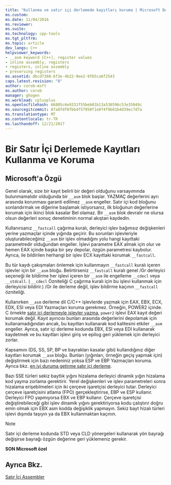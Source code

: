 ```yaml
---
title: "Kullanma ve satır içi derlemede kayıtları koruma | Microsoft Docs"
ms.custom: 
ms.date: 11/04/2016
ms.reviewer: 
ms.suite: 
ms.technology: cpp-tools
ms.tgt_pltfrm: 
ms.topic: article
dev_langs: C++
helpviewer_keywords:
- __asm keyword [C++], register values
- inline assembly, registers
- registers, inline assembly
- preserving registers
ms.assetid: dbcd7360-6f3e-4b22-9ee2-9f65ca6f2543
caps.latest.revision: "8"
author: corob-msft
ms.author: corob
manager: ghogen
ms.workload: cplusplus
ms.openlocfilehash: 66805c6e9331f55beb01b13a536596c53e35049c
ms.sourcegitcommit: 8fa8fdf0fbb4f57950f1e8f4f9b81b4d39ec7d7a
ms.translationtype: MT
ms.contentlocale: tr-TR
ms.lasthandoff: 12/21/2017
---
```

# <a name="using-and-preserving-registers-in-inline-assembly"></a>Bir Satır İçi Derlemede Kayıtları Kullanma ve Koruma
## <a name="microsoft-specific"></a>Microsoft'a Özgü  
 Genel olarak, size bir kayıt belirli bir değeri olduğunu varsayımında bulunmamalıdır olduğunda bir `__asm` blok başlar. YAZMAÇ değerlerini ayrı arasında korunması garanti edilmez `__asm` engeller. Satır içi kod bloğunu sonlandırmak ve diğerine başlamak istiyorsanız, ilk bloğunun değerlerine korumak için ikinci blok kasalar Bel olamaz. Bir `__asm` blok devralır ne olursa olsun değerleri sonuç denetiminin normal akıştan kaydedin.  
  
 Kullanırsanız `__fastcall` çağırma kuralı, derleyici işlev bağımsız değişkenleri yerine yazmaçlar içinde yığında geçirir. Bu sorunları işlevleriyle oluşturabileceğiniz `__asm` bir işlev olmadığını yolu hangi kayıttaki parametredir olduğundan engeller. İşlevi parametre EAX almak için olur ve hemen EAX içinde başka bir şey depolar, özgün parametresi kaybolur. Ayrıca, ile bildirilen herhangi bir işlev ECX kayıttaki korumak `__fastcall`.  
  
 Bu tür kaydı çakışmaları önlemek için kullanmayın `__fastcall` kuralı içeren işlevler için bir `__asm` bloğu. Belirtirseniz `__fastcall` kuralı genel /Gr derleyici seçeneği ile bildirme her işlevi içeren bir `__asm` ile engelleme `__cdecl` veya `__stdcall`. ( `__cdecl` Özniteliği C çağırma kuralı için bu işlevi kullanmak için derleyicisi bildirir.) /Gr ile derleme değil, işlev bildirme kaçının `__fastcall` özniteliği.  
  
 Kullanırken `__asm` derleme dil C/C++ işlevlerde yazmak için EAX, EBX, ECX, EDX, ESI veya EDI Yazmaçları koruma gerekmez. Örneğin, POWER2 içinde. C örnekte [satır içi derlemeyle işlevler yazma](../../assembler/inline/writing-functions-with-inline-assembly.md), `power2` işlevi EAX kayıt değeri korumak değil. Kayıt ayırıcısı bunları arasında değerlerini depolamak için kullanamadığından ancak, bu kayıtları kullanarak kod kalitesini etkiler `__asm` engeller. Ayrıca, satır içi derleme kodunda EBX, ESI veya EDI kullanarak kaydetmek ve bu kayıtları işlevi giriş ve epilog geri yüklemek için derleyici zorlar.  
  
 Kapsamını (DS, SS, SP, BP ve bayrakları kasalar gibi) kullandığınız diğer kayıtları korumak `__asm` bloğu. Bunları (yığınları, örneğin geçiş yapmak için) değiştirmek için bazı nedeniniz yoksa ESP ve EBP Yazmaçları koruma. Ayrıca bkz. [en iyi duruma getirme satır içi derleme](../../assembler/inline/optimizing-inline-assembly.md).  
  
 Bazı SSE türleri sekiz baytlık yığını hizalama derleyici dinamik yığın hizalama kod yayma zorlama gerektirir. Yerel değişkenleri ve işlev parametreleri sonra hizalama erişebilmeleri için iki çerçeve işaretçisi derleyici tutar.  Derleyici çerçeve işaretçisini atlama (FPO) gerçekleştirirse, EBP ve ESP kullanır.  Derleyici FPO yapmıyorsa EBX ve EBP kullanır. Çerçeve işaretçisi değiştirebileceği gibi işlev dinamik yığını gerektiriyorsa kodu çalıştırır doğru emin olmak için EBX asm kodda değişiklik yapmayın. Sekiz bayt hizalı türleri işlevi dışında taşıyın ya da EBX kullanmaktan kaçının.  
  
> [!NOTE]
>  Satır içi derleme kodunda STD veya CLD yönergeleri kullanarak yön bayrağı değişirse bayrağı özgün değerine geri yüklemeniz gerekir.  
  
 **SON Microsoft özel**  
  
## <a name="see-also"></a>Ayrıca Bkz.  
 [Satır İçi Assembler](../../assembler/inline/inline-assembler.md)